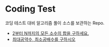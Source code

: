 # Coding Test

코딩 테스트 대비 알고리즘 풀이 소스를 보관하는 Repo.

- [2부터 N까지의 모든 소수의 합을 구하세요.](https://github.com/rainofpainki/CodingTest/blob/master/primeNumber.py)
- [최대공약수, 최소공배수를 구하시오](https://github.com/rainofpainki/CodingTest/blob/master/gcdlcm.py)